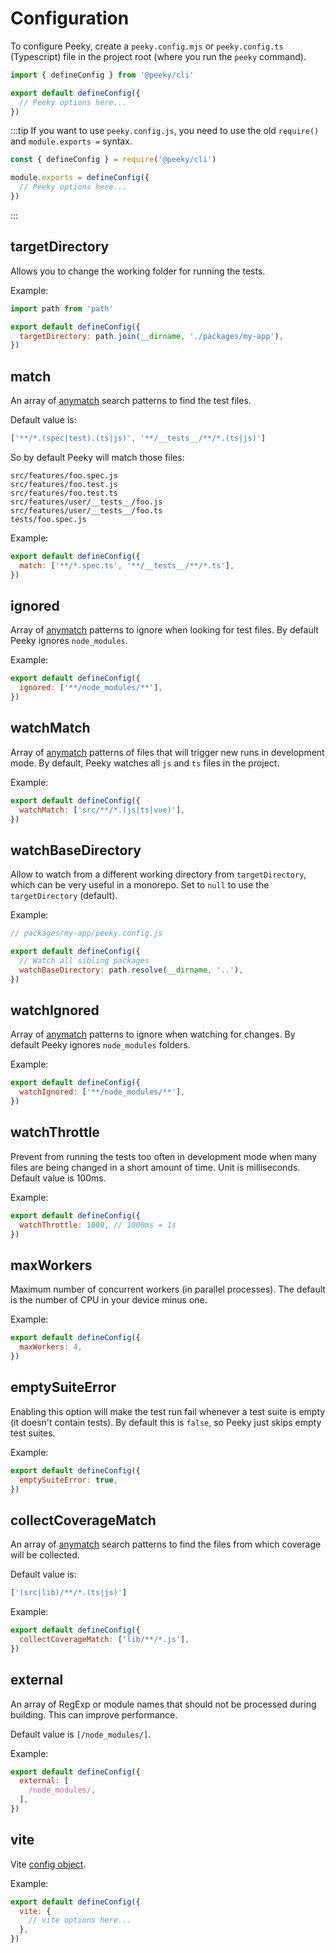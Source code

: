 # Configuration

To configure Peeky, create a `peeky.config.mjs` or `peeky.config.ts` (Typescript) file in the project root (where you run the `peeky` command).

```js
import { defineConfig } from '@peeky/cli'

export default defineConfig({
  // Peeky options here...
})
```

:::tip
If you want to use `peeky.config.js`, you need to use the old `require()` and `module.exports =` syntax.

```js
const { defineConfig } = require('@peeky/cli')

module.exports = defineConfig({
  // Peeky options here...
})
```

:::

## targetDirectory

Allows you to change the working folder for running the tests.

Example:

```js
import path from 'path'

export default defineConfig({
  targetDirectory: path.join(__dirname, './packages/my-app'),
})
```

## match

An array of [anymatch](https://github.com/micromatch/anymatch) search patterns to find the test files.

Default value is:

```js
['**/*.(spec|test).(ts|js)', '**/__tests__/**/*.(ts|js)']
```

So by default Peeky will match those files:

```
src/features/foo.spec.js
src/features/foo.test.js
src/features/foo.test.ts
src/features/user/__tests__/foo.js
src/features/user/__tests__/foo.ts
tests/foo.spec.js
```

Example:

```js
export default defineConfig({
  match: ['**/*.spec.ts', '**/__tests__/**/*.ts'],
})
```

## ignored

Array of [anymatch](https://github.com/micromatch/anymatch) patterns to ignore when looking for test files. By default Peeky ignores `node_modules`.

Example:

```js
export default defineConfig({
  ignored: ['**/node_modules/**'],
})
```

## watchMatch

Array of [anymatch](https://github.com/micromatch/anymatch) patterns of files that will trigger new runs in development mode. By default, Peeky watches all `js` and `ts` files in the project.

Example:

```js
export default defineConfig({
  watchMatch: ['src/**/*.(js|ts|vue)'],
})
```

## watchBaseDirectory

Allow to watch from a different working directory from `targetDirectory`, which can be very useful in a monorepo. Set to `null` to use the `targetDirectory` (default).

Example:

```js
// packages/my-app/peeky.config.js

export default defineConfig({
  // Watch all sibling packages
  watchBaseDirectory: path.resolve(__dirname, '..'),
})
```

## watchIgnored

Array of [anymatch](https://github.com/micromatch/anymatch) patterns to ignore when watching for changes. By default Peeky ignores `node_modules` folders.

Example:

```js
export default defineConfig({
  watchIgnored: ['**/node_modules/**'],
})
```

## watchThrottle

Prevent from running the tests too often in development mode when many files are being changed in a short amount of time. Unit is milliseconds. Default value is 100ms.

Example:

```js
export default defineConfig({
  watchThrottle: 1000, // 1000ms = 1s
})
```

## maxWorkers

Maximum number of concurrent workers (in parallel processes). The default is the number of CPU in your device minus one.

Example:

```js
export default defineConfig({
  maxWorkers: 4,
})
```

## emptySuiteError

Enabling this option will make the test run fail whenever a test suite is empty (it doesn't contain tests). By default this is `false`, so Peeky just skips empty test suites.

Example:

```js
export default defineConfig({
  emptySuiteError: true,
})
```

## collectCoverageMatch

An array of [anymatch](https://github.com/micromatch/anymatch) search patterns to find the files from which coverage will be collected.

Default value is:

```js
['(src|lib)/**/*.(ts|js)']
```

Example:

```js
export default defineConfig({
  collectCoverageMatch: ['lib/**/*.js'],
})
```

## external

An array of RegExp or module names that should not be processed during building. This can improve performance.

Default value is `[/node_modules/]`.

Example:

```js
export default defineConfig({
  external: [
    /node_modules/,
  ],
})
```

## vite

Vite [config object](https://vitejs.dev/config/).

Example:

```js
export default defineConfig({
  vite: {
    // vite options here...
  },
})
```
